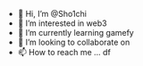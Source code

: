  - 👋 Hi, I’m @Sho1chi   
- 👀 I’m interested in web3 
- 🌱 I’m currently learning gamefy  
- 💞️ I’m looking to collaborate on 
- 📫 How to reach me ...   df

<!---
Sho1chi/Sho1chi is a ✨ special ✨ repository because its `README.md` (this file) appears on your GitHub profile.
You can click the Preview link to take a look at your changes.
--->
 
